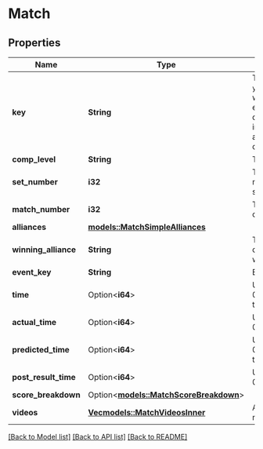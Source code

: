 # Match

## Properties

Name | Type | Description | Notes
------------ | ------------- | ------------- | -------------
**key** | **String** | TBA match key with the format `yyyy[EVENT_CODE]_[COMP_LEVEL]m[MATCH_NUMBER]`, where `yyyy` is the year, and `EVENT_CODE` is the event code of the event, `COMP_LEVEL` is (qm, ef, qf, sf, f), and `MATCH_NUMBER` is the match number in the competition level. A set number may be appended to the competition level if more than one match in required per set. | 
**comp_level** | **String** | The competition level the match was played at. | 
**set_number** | **i32** | The set number in a series of matches where more than one match is required in the match series. | 
**match_number** | **i32** | The match number of the match in the competition level. | 
**alliances** | [**models::MatchSimpleAlliances**](Match_Simple_alliances.md) |  | 
**winning_alliance** | **String** | The color (red/blue) of the winning alliance. Will contain an empty string in the event of no winner, or a tie. | 
**event_key** | **String** | Event key of the event the match was played at. | 
**time** | Option<**i64**> | UNIX timestamp (seconds since 1-Jan-1970 00:00:00) of the scheduled match time, as taken from the published schedule. | 
**actual_time** | Option<**i64**> | UNIX timestamp (seconds since 1-Jan-1970 00:00:00) of actual match start time. | 
**predicted_time** | Option<**i64**> | UNIX timestamp (seconds since 1-Jan-1970 00:00:00) of the TBA predicted match start time. | 
**post_result_time** | Option<**i64**> | UNIX timestamp (seconds since 1-Jan-1970 00:00:00) when the match result was posted. | 
**score_breakdown** | Option<[**models::MatchScoreBreakdown**](Match_score_breakdown.md)> |  | 
**videos** | [**Vec<models::MatchVideosInner>**](Match_videos_inner.md) | Array of video objects associated with this match. | 

[[Back to Model list]](../README.md#documentation-for-models) [[Back to API list]](../README.md#documentation-for-api-endpoints) [[Back to README]](../README.md)


